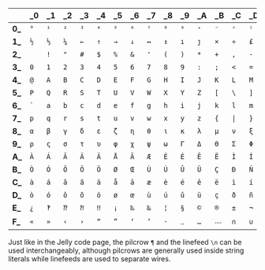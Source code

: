 |   |\_0|\_1|\_2|\_3|\_4|\_5|\_6|\_7|\_8|\_9|\_A|\_B|\_C|\_D|\_E|\_F|
|---|---|---|---|---|---|---|---|---|---|---|---|---|---|---|---|---|
|**0\_**|`°`|`¹`|`²`|`³`|`⁴`|`⁵`|`⁶`|`⁷`|`⁸`|`⁹`|`⁺`|`⁻`|`⁼`|`⁽`|`⁾`|`ⁿ`|
|**1\_**|`½`|`⅓`|`¼`|`←`|`↑`|`→`|`↓`|`↔`|`↕`|`ı`|`ȷ`|`×`|`÷`|`£`|`¥`|`€`|
|**2\_**|` `|`!`|`"`|`#`|`$`|`%`|`&`|`'`|`(`|`)`|`*`|`+`|`,`|`-`|`.`|`/`|
|**3\_**|`0`|`1`|`2`|`3`|`4`|`5`|`6`|`7`|`8`|`9`|`:`|`;`|`<`|`=`|`>`|`?`|
|**4\_**|`@`|`A`|`B`|`C`|`D`|`E`|`F`|`G`|`H`|`I`|`J`|`K`|`L`|`M`|`N`|`O`|
|**5\_**|`P`|`Q`|`R`|`S`|`T`|`U`|`V`|`W`|`X`|`Y`|`Z`|`[`|`\`|`]`|`^`|`_`|
|**6\_**|`` ` ``|`a`|`b`|`c`|`d`|`e`|`f`|`g`|`h`|`i`|`j`|`k`|`l`|`m`|`n`|`o`|
|**7\_**|`p`|`q`|`r`|`s`|`t`|`u`|`v`|`w`|`x`|`y`|`z`|`{`|`\|`|`}`|`~`|`¶`|
|**8\_**|`α`|`β`|`γ`|`δ`|`ε`|`ζ`|`η`|`θ`|`ι`|`κ`|`λ`|`μ`|`ν`|`ξ`|`ο`|`π`|
|**9\_**|`ρ`|`ς`|`σ`|`τ`|`υ`|`φ`|`χ`|`ψ`|`ω`|`Γ`|`Δ`|`Θ`|`Σ`|`Φ`|`Ψ`|`Ω`|
|**A\_**|`À`|`Á`|`Â`|`Ã`|`Ä`|`Å`|`Ā`|`Æ`|`È`|`É`|`Ê`|`Ë`|`Ì`|`Í`|`Î`|`Ï`|
|**B\_**|`Ò`|`Ó`|`Ô`|`Õ`|`Ö`|`Ø`|`Œ`|`Ù`|`Ú`|`Û`|`Ü`|`Ç`|`Ð`|`Ñ`|`Ý`|`Þ`|
|**C\_**|`à`|`á`|`â`|`ã`|`ä`|`å`|`ā`|`æ`|`è`|`é`|`ê`|`ë`|`ì`|`í`|`î`|`ï`|
|**D\_**|`ò`|`ó`|`ô`|`õ`|`ö`|`ø`|`œ`|`ù`|`ú`|`û`|`ü`|`ç`|`ð`|`ñ`|`ý`|`þ`|
|**E\_**|`¿`|`‽`|`⁇`|`⁈`|`‼`|`¡`|`‰`|`‱`|`¦`|`§`|`©`|`®`|`±`|`¬`|`¢`|`¤`|
|**F\_**|`«`|`»`|`‹`|`›`|`“`|`”`|`‘`|`’`|`·`|`‥`|`…`|`᠁`|`∩`|`∪`|`⊂`|`⊃`|

Just like in the Jelly code page, the pilcrow `¶` and the linefeed `\n` can be used interchangeably, although pilcrows are generally used inside string literals while linefeeds are used to separate wires.

